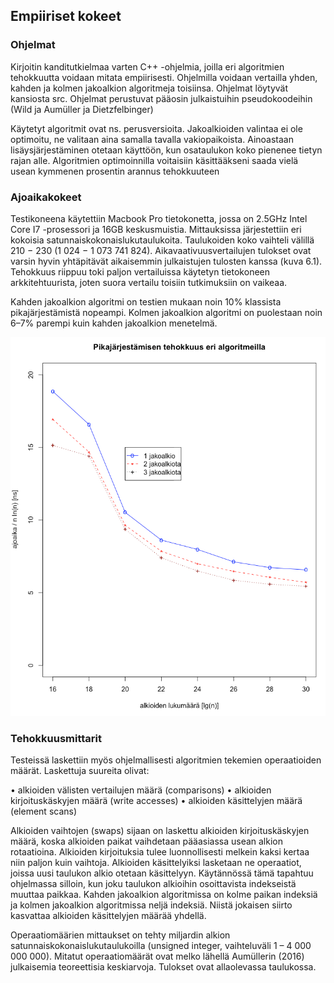 ## Empiiriset kokeet

### Ohjelmat

Kirjoitin kanditutkielmaa varten C++ -ohjelmia, joilla eri algoritmien tehokkuutta voidaan mitata empiirisesti. Ohjelmilla voidaan vertailla yhden, kahden ja kolmen jakoalkion algoritmeja toisiinsa.
Ohjelmat löytyvät kansiosta src. Ohjelmat perustuvat pääosin julkaistuihin pseudokoodeihin (Wild ja Aumüller ja Dietzfelbinger)

Käytetyt algoritmit ovat ns. perusversioita. Jakoalkioiden valintaa ei ole optimoitu, ne valitaan aina samalla tavalla vakiopaikoista. Ainoastaan lisäysjärjestäminen otetaan käyttöön, kun osataulukon koko pienenee tietyn rajan alle.
Algoritmien optimoinnilla voitaisiin käsittääkseni saada vielä usean kymmenen prosentin arannus tehokkuuteen

### Ajoaikakokeet

Testikoneena käytettiin Macbook Pro tietokonetta, jossa on 2.5GHz Intel Core I7 -prosessori ja 16GB keskusmuistia. Mittauksissa järjestettiin eri kokoisia satunnaiskokonaislukutaulukoita. Taulukoiden koko vaihteli välillä 210 − 230 (1 024 − 1 073 741 824).
Aikavaativuusvertailujen tulokset ovat varsin hyvin yhtäpitävät aikaisemmin julkaistujen tulosten kanssa (kuva 6.1). Tehokkuus riippuu toki paljon vertailuissa käytetyn tietokoneen arkkitehtuurista, joten suora vertailu toisiin tutkimuksiin on vaikeaa.

Kahden jakoalkion algoritmi on testien mukaan noin 10% klassista pikajärjestämistä nopeampi. Kolmen jakoalkion algoritmi on puolestaan noin 6–7% parempi kuin kahden jakoalkion menetelmä.

<img src="png/runtime_own.png" width="750">

### Tehokkuusmittarit

Testeissä laskettiin myös ohjelmallisesti algoritmien tekemien operaatioiden määrät. Laskettuja suureita olivat:

• alkioiden välisten vertailujen määrä (comparisons)
• alkioiden kirjoituskäskyjen määrä (write accesses)
• alkioiden käsittelyjen määrä (element scans)

Alkioiden vaihtojen (swaps) sijaan on laskettu alkioiden kirjoituskäskyjen määrä, koska alkioiden paikat vaihdetaan pääasiassa usean alkion rotaatioina. Alkioiden kirjoituksia tulee luonnollisesti melkein kaksi kertaa niin paljon kuin vaihtoja. Alkioiden käsittelyiksi lasketaan ne operaatiot, joissa uusi taulukon alkio otetaan käsittelyyn. Käytännössä tämä tapahtuu ohjelmassa silloin, kun joku taulukon alkioihin osoittavista indekseistä muuttaa paikkaa. Kahden jakoalkion algoritmissa on kolme paikan indeksiä ja kolmen jakoalkion algoritmissa neljä indeksiä. Niistä jokaisen siirto kasvattaa alkioiden käsittelyjen määrää yhdellä.

Operaatiomäärien mittaukset on tehty miljardin alkion satunnaiskokonaislukutaulukoilla (unsigned integer, vaihteluväli 1 – 4 000 000 000). Mitatut operaatiomäärät ovat melko lähellä Aumüllerin (2016) julkaisemia teoreettisia keskiarvoja. Tulokset ovat allaolevassa taulukossa.
